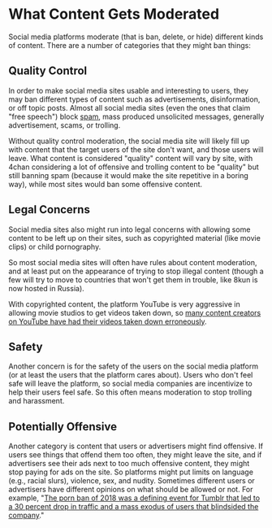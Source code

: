 # What Content Gets Moderated

Social media platforms moderate (that is ban, delete, or hide) different kinds of content. There are a number of categories that they might ban things:

## Quality Control
In order to make social media sites usable and interesting to users, they may ban different types of content such as advertisements, disinformation, or off topic posts. Almost all social media sites (even the ones that claim "free speech") block [spam](https://en.wikipedia.org/wiki/Spamming), mass produced unsolicited messages, generally advertisement, scams, or trolling.

Without quality control moderation, the social media site will likely fill up with content that the target users of the site don't want, and those users will leave. What content is considered "quality" content will vary by site, with 4chan considering a lot of offensive and trolling content to be "quality" but still banning spam (because it would make the site repetitive in a boring way), while most sites would ban some offensive content.

## Legal Concerns
Social media sites also might run into legal concerns with allowing some content to be left up on their sites, such as copyrighted material (like movie clips) or child pornography.

So most social media sites will often have rules about content moderation, and at least put on the appearance of trying to stop illegal content (though a few will try to move to countries that won't get them in trouble, like 8kun is now hosted in Russia).

With copyrighted content, the platform YouTube is very aggressive in allowing movie studios to get videos taken down, so [many content creators on YouTube have had their videos taken down erroneously](https://www.theverge.com/2021/12/6/22820318/youtube-copyright-claims-transparency-report).

## Safety
Another concern is for the safety of the users on the social media platform (or at least the users that the platform cares about). Users who don't feel safe will leave the platform, so social media companies are incentivize to help their users feel safe. So this often means moderation to stop trolling and harassment.

## Potentially Offensive
Another category is content that users or advertisers might find offensive. If users see things that offend them too often, they might leave the site, and if advertisers see their ads next to too much offensive content, they might stop paying for ads on the site. So platforms might put limits on language (e.g., racial slurs), violence, sex, and nudity. Sometimes different users or advertisers have different opinions on what should be allowed or not. For example, "[The porn ban of 2018 was a defining event for Tumblr that led to a 30 percent drop in traffic and a mass exodus of users that blindsided the company](https://mashable.com/article/how-tumblr-lost-its-way)."
